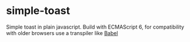 # simple-toast

Simple toast in plain javascript. Build with ECMAScript 6, for compatibility with older browsers use a transpiler like [Babel](https://babeljs.io/)